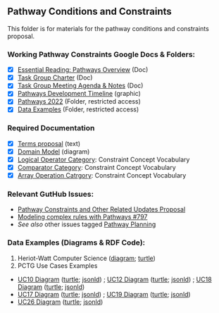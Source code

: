 ## Pathway Conditions and Constraints

This folder is for materials for the pathway conditions and constraints proposal.

### Working Pathway Constraints Google Docs & Folders:

- [x] [Essential Reading: Pathways Overview](https://docs.google.com/document/d/1I5MHBTbZG04N-l6kCyMExdY8HXUXE8oN6RoDNT2KadM/edit#) (Doc)
- [x] [Task Group Charter](https://docs.google.com/document/d/1xVOtn3kDq6hgQJVoQIqxXg9HRNe1Fa9qet_Pw-ZF8Dg/edit?usp=sharing) (Doc)
- [x] [Task Group Meeting Agenda & Notes](https://docs.google.com/document/d/151fewrObFNi3VJMgiS7tOGzaR7SnkozKoMCr_MSftSs/edit?usp=sharing) (Doc)
- [x] [Pathways Development Timeline](https://drive.google.com/file/d/1sVjJHGZJEBR5P22hLoxdArHE6zHV3r-z/view?usp=sharing) (graphic)
- [x] [Pathways 2022](https://drive.google.com/drive/folders/1ypX65aBa7KrXdd9Ft0s-PMV3Qi0_Pnjb?usp=sharing) (Folder, restricted access)
- [x] [Data Examples](https://drive.google.com/drive/folders/1DUOTxljBkPO3FP41BKRXI8z3z3FAn1Eq?usp=sharing) (Folder, restricted access)

### Required Documentation
- [x] [Terms proposal](https://github.com/CredentialEngine/Schema-Development/blob/master/PathwaysConditionsAndConstraints/proposal.txt) (text)
- [x] [Domain Model](https://drive.google.com/file/d/1grjaTLRDijtzBdpsCfy6TsI6Bwg7OnGz/view?usp=sharing) (diagram)
- [x] [Logical Operator Category](https://purl.org/ctdl/terms/LogicalOperatorCategory): Constraint Concept Vocabulary
- [x] [Comparator Category](https://purl.org/ctdl/terms/ComparatorCategory): Constraint Concept Vocabulary
- [x] [Array Operation Catrgory](https://purl.org/ctdl/terms/ArrayOperationCategory): Constraint Concept Vocabulary 

### Relevant GutHub Issues:
- [Pathway Constraints and Other Related Updates Proposal](https://github.com/CredentialEngine/Schema-Development/issues/807)
- [Modeling complex rules with Pathways #797](https://github.com/CredentialEngine/Schema-Development/issues/797)
- *See also* other issues tagged [Pathway Planning](https://github.com/CredentialEngine/Schema-Development/labels/issues?q=label%3A%22Pathway+Planning%22+)

### Data Examples (Diagrams & RDF Code):
 1. Heriot-Watt Computer Science ([diagram](https://drive.google.com/file/d/1Zn4aXm8GrBdvBRKFHXPSBQLcdChmrTuk/view?usp=sharing); [turtle](https://github.com/CredentialEngine/Schema-Development/blob/master/PathwaysConditionsAndConstraints/Pathway-Examples/HeriotWatt/pathway.ttl))
 2. PCTG Use Cases Examples
 * [UC10 Diagram](https://drive.google.com/file/d/1fiqc2q0PYsS5viAkagG7lpTC4Zumg3p2/view?usp=sharing) ([turtle](Pathway-Examples/UseCaseExamples/UC10.ttl); [jsonld](https://github.com/CredentialEngine/Schema-Development/blob/master/PathwaysConditionsAndConstraints/Pathway-Examples/UseCaseExamples/UC10.jsonld)) ; [UC12 Diagram](https://drive.google.com/file/d/1fiqc2q0PYsS5viAkagG7lpTC4Zumg3p2/view?usp=sharing/view?usp=sharing) ([turtle](https://github.com/CredentialEngine/Schema-Development/blob/master/PathwaysConditionsAndConstraints/Pathway-Examples/UseCaseExamples/UC12.ttl); [jsonld](https://github.com/CredentialEngine/Schema-Development/blob/master/PathwaysConditionsAndConstraints/Pathway-Examples/UseCaseExamples/UC12.jsonld)) ; [UC18 Diagram](https://drive.google.com/file/d/1fiqc2q0PYsS5viAkagG7lpTC4Zumg3p2/view?usp=sharing) ([turtle](https://github.com/CredentialEngine/Schema-Development/blob/master/PathwaysConditionsAndConstraints/Pathway-Examples/UseCaseExamples/UC18.ttl); [jsonld](https://github.com/CredentialEngine/Schema-Development/blob/master/PathwaysConditionsAndConstraints/Pathway-Examples/UseCaseExamples/UC18.jsonld))
 * [UC17 Diagram](https://drive.google.com/file/d/1-JmEaHkcM5baBw_s9dHNZesYeEomcE23/view?usp=sharing) ([turtle](https://github.com/CredentialEngine/Schema-Development/blob/master/PathwaysConditionsAndConstraints/Pathway-Examples/UseCaseExamples/UC17.ttl); [jsonld](https://github.com/CredentialEngine/Schema-Development/blob/master/PathwaysConditionsAndConstraints/Pathway-Examples/UseCaseExamples/UC17.jsonld)) ; [UC19 Diagram](https://drive.google.com/file/d/1-JmEaHkcM5baBw_s9dHNZesYeEomcE23/view?usp=sharing) ([turtle](https://github.com/CredentialEngine/Schema-Development/blob/master/PathwaysConditionsAndConstraints/Pathway-Examples/UseCaseExamples/UC19.ttl); [jsonld](https://github.com/CredentialEngine/Schema-Development/blob/master/PathwaysConditionsAndConstraints/Pathway-Examples/UseCaseExamples/UC19.json-ld))
 * [UC26 Diagram](https://drive.google.com/file/d/1TSOIh8FwgbUMewA6FPDX9DbGNljhXXHp/view?usp=sharing) ([turtle](https://github.com/CredentialEngine/Schema-Development/blob/master/PathwaysConditionsAndConstraints/Pathway-Examples/UseCaseExamples/UC26.ttl); [jsonld](https://github.com/CredentialEngine/Schema-Development/blob/master/PathwaysConditionsAndConstraints/Pathway-Examples/UseCaseExamples/UC26.jsonld))

